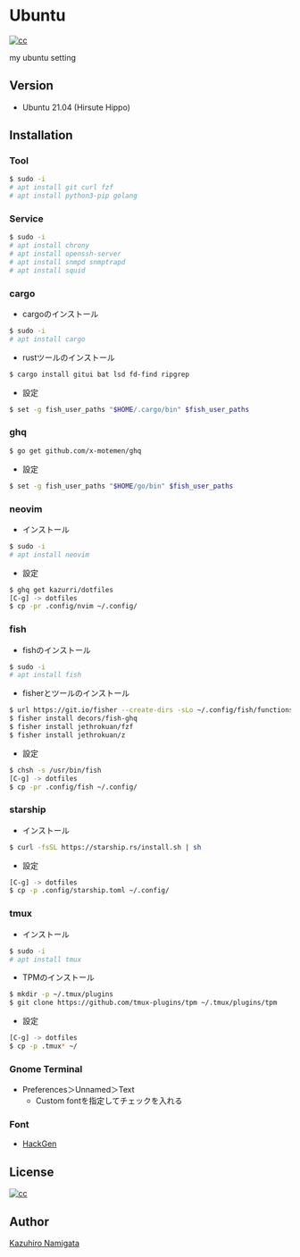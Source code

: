 # Ubuntu
[![cc][cc_image]][cc_url]

my ubuntu setting

## Version

* Ubuntu 21.04 (Hirsute Hippo)

## Installation

### Tool

```bash
$ sudo -i
# apt install git curl fzf
# apt install python3-pip golang
```

### Service

```bash
$ sudo -i
# apt install chrony
# apt install openssh-server
# apt install snmpd snmptrapd
# apt install squid
```

### cargo

* cargoのインストール

```bash
$ sudo -i
# apt install cargo
```

* rustツールのインストール

```bash
$ cargo install gitui bat lsd fd-find ripgrep
```

* 設定

```bash
$ set -g fish_user_paths "$HOME/.cargo/bin" $fish_user_paths
```

### ghq

```bash
$ go get github.com/x-motemen/ghq
```

* 設定

```bash
$ set -g fish_user_paths "$HOME/go/bin" $fish_user_paths
```

### neovim

* インストール

```bash
$ sudo -i
# apt install neovim
```

* 設定

```bash
$ ghq get kazurri/dotfiles
[C-g] -> dotfiles
$ cp -pr .config/nvim ~/.config/
```

### fish

* fishのインストール

```bash
$ sudo -i
# apt install fish
```

* fisherとツールのインストール

```bash
$ url https://git.io/fisher --create-dirs -sLo ~/.config/fish/functions/fisher.fish
$ fisher install decors/fish-ghq
$ fisher install jethrokuan/fzf
$ fisher install jethrokuan/z
```

* 設定

```bash
$ chsh -s /usr/bin/fish
[C-g] -> dotfiles
$ cp -pr .config/fish ~/.config/
```

### starship

* インストール

```bash
$ curl -fsSL https://starship.rs/install.sh | sh
```

* 設定

```bash
[C-g] -> dotfiles
$ cp -p .config/starship.toml ~/.config/
```

### tmux

* インストール

```bash
$ sudo -i
# apt install tmux
```

* TPMのインストール

```bash
$ mkdir -p ~/.tmux/plugins
$ git clone https://github.com/tmux-plugins/tpm ~/.tmux/plugins/tpm
```

* 設定

```bash
[C-g] -> dotfiles
$ cp -p .tmux* ~/
```

### Gnome Terminal

* Preferences＞Unnamed＞Text
  * Custom fontを指定してチェックを入れる

### Font

* [HackGen](https://github.com/yuru7/HackGen/releases)

## License

[![cc][cc_image]][cc_url]

## Author

[Kazuhiro Namigata](mailto:kazurri@gmail.com)

[cc_image]: https://img.shields.io/badge/License-CC%20BY%204.0-lightgrey.svg?style=flat-square
[cc_url]: http://creativecommons.org/licenses/by/4.0/

